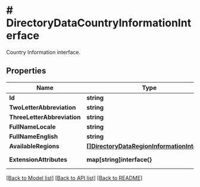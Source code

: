 # # DirectoryDataCountryInformationInterface
Country Information interface.

## Properties 


Name | Type | Description | Notes
------------ | ------------- | ------------- | -------------
**Id**| **string** | The country id for the store.  |
**TwoLetterAbbreviation**| **string** | The country 2 letter abbreviation for the store.  |
**ThreeLetterAbbreviation**| **string** | The country 3 letter abbreviation for the store.  |
**FullNameLocale**| **string** | The country full name (in store locale) for the store.  |
**FullNameEnglish**| **string** | The country full name (in English) for the store.  |
**AvailableRegions**| [**[]DirectoryDataRegionInformationInterface**](DirectoryDataRegionInformationInterface.md) | The available regions for the store.  | [optional]
**ExtensionAttributes**| **map[string]interface{}** | ExtensionInterface class for @see \\Magento\\Directory\\Api\\Data\\CountryInformationInterface  | [optional]


[[Back to Model list]](../../README.md#models) [[Back to API list]](../../README.md#endpoints) [[Back to README]](../../README.md)

